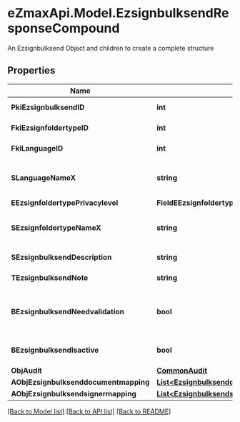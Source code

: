 # eZmaxApi.Model.EzsignbulksendResponseCompound
An Ezsignbulksend Object and children to create a complete structure

## Properties

Name | Type | Description | Notes
------------ | ------------- | ------------- | -------------
**PkiEzsignbulksendID** | **int** | The unique ID of the Ezsignbulksend | 
**FkiEzsignfoldertypeID** | **int** | The unique ID of the Ezsignfoldertype. | 
**FkiLanguageID** | **int** | The unique ID of the Language.  Valid values:  |Value|Description| |-|-| |1|French| |2|English| | 
**SLanguageNameX** | **string** | The Name of the Language in the language of the requester | 
**EEzsignfoldertypePrivacylevel** | **FieldEEzsignfoldertypePrivacylevel** |  | 
**SEzsignfoldertypeNameX** | **string** | The name of the Ezsignfoldertype in the language of the requester | 
**SEzsignbulksendDescription** | **string** | The description of the Ezsignbulksend | 
**TEzsignbulksendNote** | **string** | Note about the Ezsignbulksend | 
**BEzsignbulksendNeedvalidation** | **bool** | Whether the Ezsigntemplatepackage was automatically modified and needs a manual validation | 
**BEzsignbulksendIsactive** | **bool** | Whether the Ezsignbulksend is active or not | 
**ObjAudit** | [**CommonAudit**](CommonAudit.md) |  | 
**AObjEzsignbulksenddocumentmapping** | [**List&lt;EzsignbulksenddocumentmappingResponseCompound&gt;**](EzsignbulksenddocumentmappingResponseCompound.md) |  | 
**AObjEzsignbulksendsignermapping** | [**List&lt;EzsignbulksendsignermappingResponse&gt;**](EzsignbulksendsignermappingResponse.md) |  | 

[[Back to Model list]](../README.md#documentation-for-models) [[Back to API list]](../README.md#documentation-for-api-endpoints) [[Back to README]](../README.md)

